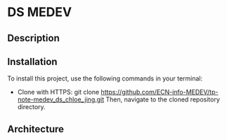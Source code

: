 # DS MEDEV

## Description

## Installation
To install this project, use the following commands in your terminal:
- Clone with HTTPS:
  git clone  https://github.com/ECN-info-MEDEV/tp-note-medev_ds_chloe_jing.git
Then, navigate to the cloned repository directory.

## Architecture
